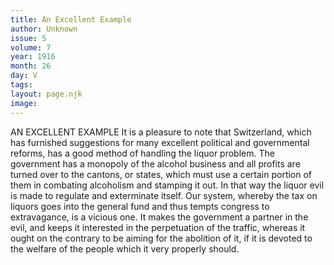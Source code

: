 ```yaml
---
title: An Excellent Example
author: Unknown
issue: 5
volume: 7
year: 1916
month: 26
day: V
tags:
layout: page.njk
image:
---
```

AN EXCELLENT EXAMPLE       It is a pleasure to note that Switzerland, which has furnished suggestions for many excellent political and governmental reforms, has a good method of handling the liquor problem. The government has a monopoly of the alcohol business and all profits are turned over to the cantons, or states, which must use a certain portion of them in combating alcoholism and stamping it out. In that way the liquor evil is made to regulate and exterminate itself. Our system, whereby the tax on liquors goes into the general fund and thus tempts congress to extravagance, is a vicious one. It makes the government a partner in the evil, and keeps it interested in the perpetuation of the traffic, whereas it ought on the contrary to be aiming for the abolition of it, if it is devoted to the welfare of the people which it very properly should.    




